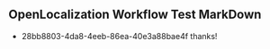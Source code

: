 ## OpenLocalization Workflow Test MarkDown
* 28bb8803-4da8-4eeb-86ea-40e3a88bae4f thanks!

<!--HONumber=Jul16_HO2-->


